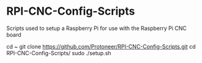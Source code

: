 # RPI-CNC-Config-Scripts
Scripts used to setup a Raspberry Pi for use with the Raspberry Pi CNC board


  cd ~
  git clone https://github.com/Protoneer/RPI-CNC-Config-Scripts.git
  cd RPI-CNC-Config-Scripts/
  sudo ./setup.sh


